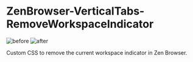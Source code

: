 # ZenBrowser-VerticalTabs-RemoveWorkspaceIndicator
![before](https://github.com/user-attachments/assets/97a145e2-efa8-4281-91bd-a606ab35eb95)
![after](https://github.com/user-attachments/assets/aec1d3e5-f6ee-471f-ae21-bd8541c74e50)

Custom CSS to remove the current workspace indicator in Zen Browser.
